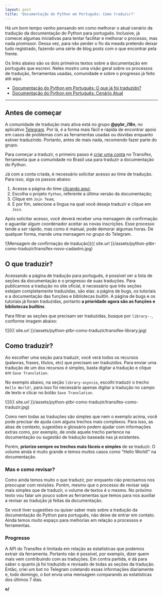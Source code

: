 ```yaml
---
layout: post
title: 'Documentação do Python em Português: Como traduzir?'
---
```



Há um bom tempo venho pensando em como melhorar o atual cenário da tradução da documentação do Python para português. Inclusive, já comecei algumas iniciativas para tentar facilitar e melhorar o processo, mas nada promissor. Dessa vez, para não perder o fio da meada pretendo deixar tudo registrado, fazendo uma série de blog posts com o que encontrar pela frente.

Os links abaixo são os dois primeiros textos sobre a documentação em português que escrevi. Neles mostro uma visão geral sobre os processos de tradução, ferramentas usadas, comunidade e sobre o progresso já feito até aqui.

- [Documentação do Python em Português: O que já foi traduzido?](/blog/python-ptbr-traduzido)
- [Documentação do Python em Português: Cenário Atual](/blog/python-ptbr-cenario-atual)

---

## Antes de começar

A comunidade de tradução mais ativa está no grupo **@pybr_i18n**, no aplicativo [Telegram](https://telegram.org/). Por lá, é a forma mais fácil e rápida de encontrar apoio em casos de problemas com as ferramentas usadas ou dúvidas enquanto estiver traduzindo. Portanto, antes de mais nada, recomendo fazer parte do grupo.

Para começar a traduzir, o primeiro passo é [criar uma conta](https://www.transifex.com/signup/) no Transifex, ferramenta que a comunidade no Brasil usa para traduzir a documentação do Python.

Já com a conta criada, é necessário solicitar acesso ao time de tradução. Para isso, siga os passos abaixo:
1. Acesse a página do time [clicando aqui]();
2. Escolha o projeto `Python`, referente a última versão da documentação;
3. Clique em `Join Team`;
4. E por fim, selecione a língua na qual você deseja traduzir e clique em `Join`.

Após solicitar acesso, você deverá receber uma mensagem de confirmação e aguardar algum coordenador aceitar as novas inscrições. Esse processo tende a ser rápido, mas como é manual, pode demorar algumas horas. De qualquer forma, mande uma mensagem no grupo do Telegram.

![Mensagem de confirmação de tradução]({{ site.url }}/assets/python-ptbr-como-traduzir/transifex-novo-cadastro.jpg)


## O que traduzir?

Acessando a página de tradução para português, é possível ver a lista de seções da documentação e o progresso de suas traduções. Para publicarmos a tradução no site oficial, é necessário que três seções estejam completamente traduzidas, são elas: a página de bugs, os tutoriais e a documentação das funções e bibliotecas *builtin*. A página de bugs e os tutoriais já foram traduzidas, portanto **a prioridade agora são as funções e bibliotecas *builtins***.

Para filtrar as seções que precisam ser traduzidas, busque por `library--`, conforme imagem abaixo:

![]({{ site.url }}/assets/python-ptbr-como-traduzir/transifex-library.jpg)

## Como traduzir?

Ao escolher uma seção para traduzir, você verá todos os recursos (palavras, frases, títulos, etc) que precisam ser traduzidos. Para enviar uma tradução de um dos recursos é simples, basta digitar a tradução e clique em `Save Translation`.

No exemplo abaixo, na seção `library-asyncio`, escolhi traduzir o trecho `Hello World!`, para isso foi necessário apenas digitar a tradução no campo de texto e clicar no botão `Save Translation`.

![]({{ site.url }}/assets/python-ptbr-como-traduzir/transifex-como-traduzir.jpg)

Como nem todas as traduções são simples que nem o exemplo acima, você pode precisar de ajuda com alguns trechos mais complexos. Para isso, as abas de contexto, sugestões e glossário podem ajudar com informações extras como, por exemplo, de onde aquele trecho pertence na documentação ou sugestão de tradução baseada nas já existentes.

Porém, **priorize sempre os trechos mais fáceis e simples** de se traduzir. O volume ainda é muito grande e temos muitos casos como "Hello World!" na documentação.

### Mas e como revisar?

Como ainda temos muito o que traduzir, por enquanto não precisamos nos preocupar com revisões. Porém, mesmo que o processo de revisar seja mais simples que de traduzir, o volume de textos é o mesmo. No próximo texto vou falar um pouco sobre as ferramentas que temos para nos auxiliar a revisar as tradução já feitas da documentação.

Se você tiver sugestões ou quiser saber mais sobre a tradução da documentação do Python para português, não deixe de entrar em contato. Ainda temos muito espaço para melhorias em relação a processos e ferramentas.

### Progresso

A API do Transifex é limitada em relação as estatísticas que podemos extrair da ferramenta. Portanto não é possível, por exemplo, dizer quem mais vem contribuindo com as traduções.
Em contra partida, é dá para saber o quanto já foi traduzido e revisado de todas as seções da tradução. Então, criei um bot no Telegram coletando essas informações diariamente e, todo domingo, o bot envia uma mensagem comparando as estatísticas dos últimos 7 dias.


**o/**
